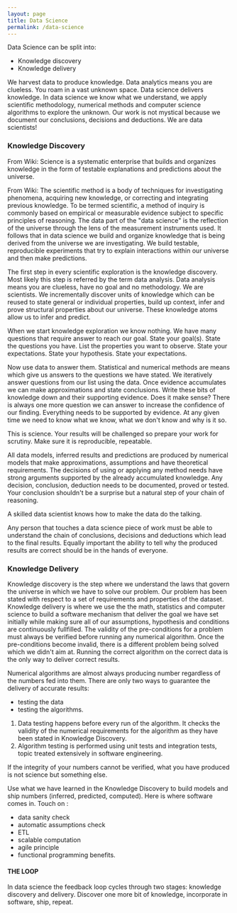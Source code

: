 ```yaml
---
layout: page
title: Data Science
permalink: /data-science
---
```


Data Science can be split into:

* Knowledge discovery
* Knowledge delivery

We harvest data to produce knowledge. Data analytics means you are clueless. You roam in a vast unknown space. Data science delivers knowledge. In data science we know what we understand, we apply scientific methodology, numerical methods and computer science algorithms to explore the unknown. Our work is not mystical because we document our conclusions, decisions and deductions. 
We are data scientists!

### Knowledge Discovery
From Wiki: Science is a systematic enterprise that builds and organizes knowledge in the form of testable explanations and predictions about the universe.

From Wiki: The scientific method is a body of techniques for investigating phenomena, acquiring new knowledge, or correcting and integrating previous knowledge. To be termed scientific, a method of inquiry is commonly based on empirical or measurable evidence subject to specific principles of reasoning.
The data part of the "data science" is the reflection of the universe through the lens of the measurement instruments used.
It follows that in data science we build and organize knowledge that is being derived from the universe we are investigating. We build testable, reproducible experiments that try to explain interactions within our universe and then make predictions.

The first step in every scientific exploration is the knowledge discovery. Most likely this step is referred by the term data analysis. Data analysis means you are clueless, have no goal and no methodology. We are scientists. We incrementally discover units of knowledge which can be reused to state general or individual properties, build up context, infer and prove structural properties about our universe. These knowledge atoms allow us to infer and predict.

When we start knowledge exploration we know nothing. We have many questions that require answer to reach our goal. State your goal(s). State the questions you have. List the properties you want to observe. State your expectations. State your hypothesis. State your expectations. 

Now use data to answer them. Statistical and numerical methods are means which give us answers to the questions we have stated. We iteratively answer questions from our list using the data. Once evidence accumulates we can make approximations and state conclusions. Write these bits of knowledge down and their supporting evidence. Does it make sense? There is always one more question we can answer to increase the confidence of our finding. Everything needs to be supported by evidence. At any given time we need to know what we know, what we don't know and why is it so.

This is science. Your results will be challenged so prepare your work for scrutiny. Make sure it is reproducible, repeatable.

All data models, inferred results and predictions are produced by numerical models that make approximations, assumptions and have theoretical requirements. The decisions of using or applying any method needs have strong arguments supported by the already accumulated knowledge. Any decision, conclusion, deduction needs to be documented, proved or tested. Your conclusion shouldn't be a surprise but a natural step of your chain of reasoning.

A skilled data scientist knows how to make the data do the talking.

Any person that touches a data science piece of work must be able to understand the chain of conclusions, decisions and deductions which lead to the final results. Equally important the ability to tell why the produced results are correct should be in the hands of everyone.

### Knowledge Delivery

Knowledge discovery is the step where we understand the laws that govern the universe in which we have to solve our problem. Our problem has been stated with respect to a set of requirements and properties of the dataset.
Knowledge delivery is where we use the the math, statistics and computer science to build a software mechanism that deliver the goal we have set initially while making sure all of our assumptions, hypothesis and conditions are continuously fullfilled. The validity of the pre-conditions for a problem must always be verified before running any numerical algorithm. Once the pre-conditions become invalid, there is a different problem being solved which we didn't aim at. Running the correct algorithm on the correct data is the only way to deliver correct results. 

Numerical algorithms are almost always producing number regardless of the numbers fed into them. There are only two ways to guarantee the delivery of accurate results:
- testing the data
- testing the algorithms.

1. Data testing happens before every run of the algorithm. It checks the validity of the numerical requirements for the algorithm as they have been stated in Knowledge Discovery. 
2. Algorithm testing is performed using unit tests and integration tests, topic treated extensively in software engineering.

If the integrity of your numbers cannot be verified, what you have produced is not science but something else.

 Use what we have learned in the Knowledge Discovery to build models and ship numbers (inferred, predicted, computed). 
 Here is where software comes in.
 Touch on :
 - data sanity check
 - automatic assumptions check
 - ETL
 - scalable computation
 - agile principle
 - functional programming benefits.

#### THE LOOP
In data science the feedback loop cycles through two stages: knowledge discovery and delivery.
Discover one more bit of knowledge, incorporate in software, ship, repeat.
